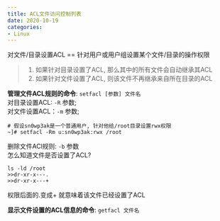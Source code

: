 ```yaml
---
title: ACL文件访问控制列表
date: 2020-10-19
categories:
- Linux
---
```


对文件/目录设置ACL \=\= 针对用户或用户组设置某个文件/目录的操作权限<br>

>1. 如果针对目录设置了ACL, 那么其中的所有文件会自动继承其ACL<br>
>2. 如果针对文件设置了ACL, 则该文件不再继承来自所在目录的ACL<br>

**管理文件ACL规则的命令**: `setfacl [参数] 文件名`<br>
对目录设置ACL: `-R` 参数;<br>
对文件设置ACL：`-m` 参数;<br>

```
# 假设sn0wp3ak是一个普通用户, 针对他给/root目录设置rwx权限
~]# setfacl -Rm u:sn0wp3ak:rwx /root
```
删除文件ACl规则: `-b` 参数<br>
怎么知道文件是否设置了ACL?<br>
```
ls -ld /root
>>dr-xr-x---.
>>dr-xr-x---+
```
权限后面的.变成+ 就意味着该文件已经设置了ACL<br>

**显示文件设置的ACL信息的命令**: `getfacl 文件名`<br>




                                                                                                                                                                                                                                                                                                                                                                                        
